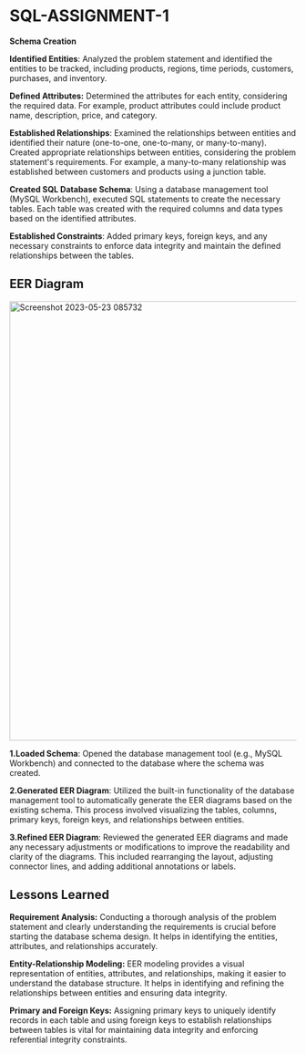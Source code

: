 # SQL-ASSIGNMENT-1

**Schema Creation**

**Identified Entities**: 
Analyzed the problem statement and identified the entities to be tracked, including products, regions, time periods, customers, purchases, and inventory.

**Defined Attributes:**
Determined the attributes for each entity, considering the required data. For example, product attributes could include product name, description, price, and category.

**Established Relationships**:
Examined the relationships between entities and identified their nature (one-to-one, one-to-many, or many-to-many). Created appropriate relationships between entities, considering the problem statement's requirements. For example, a many-to-many relationship was established between customers and products using a junction table.

**Created SQL Database Schema**:
Using a database management tool (MySQL Workbench), executed SQL statements to create the necessary tables. Each table was created with the required columns and data types based on the identified attributes.

**Established Constraints**:
Added primary keys, foreign keys, and any necessary constraints to enforce data integrity and maintain the defined relationships between the tables.


## EER Diagram

<img width="771" alt="Screenshot 2023-05-23 085732" src="https://github.com/RAJ-KAMAL30/SQL-ASSIGNMENT-1/assets/113379882/bd864aad-3070-49c1-bde4-1e514b92360a">



**1.Loaded Schema**: 
Opened the database management tool (e.g., MySQL Workbench) and connected to the database where the schema was created.

**2.Generated EER Diagram**:
Utilized the built-in functionality of the database management tool to automatically generate the EER diagrams based on the existing schema. This process involved visualizing the tables, columns, primary keys, foreign keys, and relationships between entities.

**3.Refined EER Diagram**: 
Reviewed the generated EER diagrams and made any necessary adjustments or modifications to improve the readability and clarity of the diagrams. This included rearranging the layout, adjusting connector lines, and adding additional annotations or labels.


## Lessons Learned

**Requirement Analysis:** Conducting a thorough analysis of the problem statement and clearly understanding the requirements is crucial before starting the database schema design. It helps in identifying the entities, attributes, and relationships accurately.

**Entity-Relationship Modeling:** EER modeling provides a visual representation of entities, attributes, and relationships, making it easier to understand the database structure. It helps in identifying and refining the relationships between entities and ensuring data integrity.

**Primary and Foreign Keys:** Assigning primary keys to uniquely identify records in each table and using foreign keys to establish relationships between tables is vital for maintaining data integrity and enforcing referential integrity constraints.


